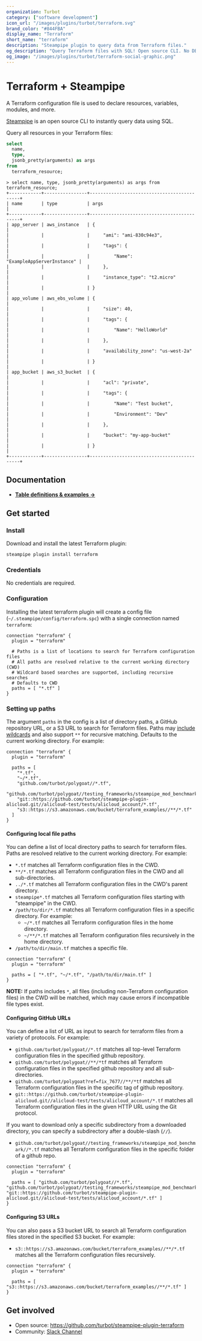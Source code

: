 ```yaml
---
organization: Turbot
category: ["software development"]
icon_url: "/images/plugins/turbot/terraform.svg"
brand_color: "#844FBA"
display_name: "Terraform"
short_name: "terraform"
description: "Steampipe plugin to query data from Terraform files."
og_description: "Query Terraform files with SQL! Open source CLI. No DB required."
og_image: "/images/plugins/turbot/terraform-social-graphic.png"
---
```


# Terraform + Steampipe

A Terraform configuration file is used to declare resources, variables, modules, and more.

[Steampipe](https://steampipe.io) is an open source CLI to instantly query data using SQL.

Query all resources in your Terraform files:

```sql
select
  name,
  type,
  jsonb_pretty(arguments) as args
from
  terraform_resource;
```

```
> select name, type, jsonb_pretty(arguments) as args from terraform_resource;
+------------+----------------+--------------------------------------------+
| name       | type           | args                                       |
+------------+----------------+--------------------------------------------+
| app_server | aws_instance   | {                                          |
|            |                |     "ami": "ami-830c94e3",                 |
|            |                |     "tags": {                              |
|            |                |         "Name": "ExampleAppServerInstance" |
|            |                |     },                                     |
|            |                |     "instance_type": "t2.micro"            |
|            |                | }                                          |
| app_volume | aws_ebs_volume | {                                          |
|            |                |     "size": 40,                            |
|            |                |     "tags": {                              |
|            |                |         "Name": "HelloWorld"               |
|            |                |     },                                     |
|            |                |     "availability_zone": "us-west-2a"      |
|            |                | }                                          |
| app_bucket | aws_s3_bucket  | {                                          |
|            |                |     "acl": "private",                      |
|            |                |     "tags": {                              |
|            |                |         "Name": "Test bucket",             |
|            |                |         "Environment": "Dev"               |
|            |                |     },                                     |
|            |                |     "bucket": "my-app-bucket"              |
|            |                | }                                          |
+------------+----------------+--------------------------------------------+
```

## Documentation

- **[Table definitions & examples →](/plugins/turbot/terraform/tables)**

## Get started

### Install

Download and install the latest Terraform plugin:

```bash
steampipe plugin install terraform
```

### Credentials

No credentials are required.

### Configuration

Installing the latest terraform plugin will create a config file (`~/.steampipe/config/terraform.spc`) with a single connection named `terraform`:

```hcl
connection "terraform" {
  plugin = "terraform"

  # Paths is a list of locations to search for Terraform configuration files
  # All paths are resolved relative to the current working directory (CWD)
  # Wildcard based searches are supported, including recursive searches
  # Defaults to CWD
  paths = [ "*.tf" ]
}
```

### Setting up paths

The argument `paths` in the config is a list of directory paths, a GitHub repository URL, or a S3 URL to search for Terraform files. Paths may [include wildcards](https://pkg.go.dev/path/filepath#Match) and also support `**` for recursive matching. Defaults to the current working directory. For example:

```hcl
connection "terraform" {
  plugin = "terraform"

  paths = [
    "*.tf",
    "~/*.tf",
    "github.com/turbot/polygoat//*.tf",
    "github.com/turbot/polygoat//testing_frameworks/steampipe_mod_benchmark//*.tf",
    "git::https://github.com/turbot/steampipe-plugin-alicloud.git//alicloud-test/tests/alicloud_account/*.tf",
    "s3::https://s3.amazonaws.com/bucket/terraform_examples//**/*.tf"
  ]
}
```

#### Configuring local file paths

You can define a list of local directory paths to search for terraform files. Paths are resolved relative to the current working directory. For example:

- `*.tf` matches all Terraform configuration files in the CWD.
- `**/*.tf` matches all Terraform configuration files in the CWD and all sub-directories.
- `../*.tf` matches all Terraform configuration files in the CWD's parent directory.
- `steampipe*.tf` matches all Terraform configuration files starting with "steampipe" in the CWD.
- `/path/to/dir/*.tf` matches all Terraform configuration files in a specific directory. For example:
  - `~/*.tf` matches all Terraform configuration files in the home directory.
  - `~/**/*.tf` matches all Terraform configuration files recursively in the home directory.
- `/path/to/dir/main.tf` matches a specific file.

```hcl
connection "terraform" {
  plugin = "terraform"

  paths = [ "*.tf", "~/*.tf", "/path/to/dir/main.tf" ]
}
```

**NOTE:** If paths includes `*`, all files (including non-Terraform configuration files) in the CWD will be matched, which may cause errors if incompatible file types exist.

#### Configuring GitHub URLs

You can define a list of URL as input to search for terraform files from a variety of protocols. For example:

- `github.com/turbot/polygoat//*.tf` matches all top-level Terraform configuration files in the specified github repository.
- `github.com/turbot/polygoat//**/*tf` matches all Terraform configuration files in the specified github repository and all sub-directories.
- `github.com/turbot/polygoat?ref=fix_7677//**/*tf` matches all Terraform configuration files in the specific tag of github repository.
- `git::https://github.com/turbot/steampipe-plugin-alicloud.git//alicloud-test/tests/alicloud_account/*.tf` matches all Terraform configuration files in the given HTTP URL using the Git protocol.

If you want to download only a specific subdirectory from a downloaded directory, you can specify a subdirectory after a double-slash (`//`).

- `github.com/turbot/polygoat//testing_frameworks/steampipe_mod_benchmark//*.tf` matches all Terraform configuration files in the specific folder of a github repo.

```hcl
connection "terraform" {
  plugin = "terraform"

  paths = [ "github.com/turbot/polygoat//*.tf", "github.com/turbot/polygoat//testing_frameworks/steampipe_mod_benchmark//*.tf", "git::https://github.com/turbot/steampipe-plugin-alicloud.git//alicloud-test/tests/alicloud_account/*.tf" ]
}
```

#### Configuring S3 URLs

You can also pass a S3 bucket URL to search all Terraform configuration files stored in the specified S3 bucket. For example:

- `s3::https://s3.amazonaws.com/bucket/terraform_examples//**/*.tf` matches all the Terraform configuration files recursively.

```hcl
connection "terraform" {
  plugin = "terraform"

  paths = [ "s3::https://s3.amazonaws.com/bucket/terraform_examples//**/*.tf" ]
}
```

## Get involved

- Open source: https://github.com/turbot/steampipe-plugin-terraform
- Community: [Slack Channel](https://steampipe.io/community/join)
